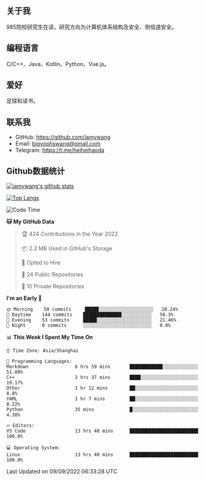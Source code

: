 ## 关于我

985院校研究生在读，研究方向为计算机体系结构及安全、侧信道安全。

## 编程语言

C/C++、Java、Kotlin、Python、Vue.js。

## 爱好

足球和读书。

## 联系我

- GitHub: https://github.com/iamywang
- Email: bigyophswang@gmail.com
- Telegram: https://t.me/heiheihaoda

## Github数据统计

[![iamywang's github stats](https://github-readme-stats.vercel.app/api?username=iamywang&count_private=true&show_icons=true)]()

[![Top Langs](https://github-readme-stats.vercel.app/api/top-langs/?username=iamywang&layout=compact)]()

<!--START_SECTION:waka-->
![Code Time](http://img.shields.io/badge/Code%20Time-537%20hrs%2047%20mins-blue)

**🐱 My GitHub Data** 

> 🏆 424 Contributions in the Year 2022
 > 
> 📦 2.2 MB Used in GitHub's Storage 
 > 
> 💼 Opted to Hire
 > 
> 📜 24 Public Repositories 
 > 
> 🔑 10 Private Repositories  
 > 
**I'm an Early 🐤** 

```text
🌞 Morning    50 commits     █████░░░░░░░░░░░░░░░░░░░░   20.24% 
🌆 Daytime    144 commits    ██████████████░░░░░░░░░░░   58.3% 
🌃 Evening    53 commits     █████░░░░░░░░░░░░░░░░░░░░   21.46% 
🌙 Night      0 commits      ░░░░░░░░░░░░░░░░░░░░░░░░░   0.0%

```


📊 **This Week I Spent My Time On** 

```text
⌚︎ Time Zone: Asia/Shanghai

💬 Programming Languages: 
Markdown                 6 hrs 59 mins       ████████████░░░░░░░░░░░░░   51.08% 
C++                      2 hrs 37 mins       ████░░░░░░░░░░░░░░░░░░░░░   19.17% 
Other                    1 hr 12 mins        ██░░░░░░░░░░░░░░░░░░░░░░░   8.8% 
YAML                     1 hr 7 mins         ██░░░░░░░░░░░░░░░░░░░░░░░   8.22% 
Python                   35 mins             █░░░░░░░░░░░░░░░░░░░░░░░░   4.38%

🔥 Editors: 
VS Code                  13 hrs 40 mins      █████████████████████████   100.0%

💻 Operating System: 
Linux                    13 hrs 40 mins      █████████████████████████   100.0%

```


 Last Updated on 09/09/2022 06:33:28 UTC
<!--END_SECTION:waka-->
